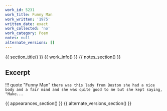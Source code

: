 ```yaml
---
work_id: 5231
work_title: Funny Man
work_written: '1975'
written_date: exact
work_collected: 'no'
work_category: Poem
notes: null
alternate_versions: []
---
```


{{ section_title() }}
{{ work_info() }}
{{ notes_section() }}
## Excerpt
!!! quote "Funny Man"
    ```
    there was this lady from Boston
    she had a nice body and a fair
    mind and she was quite good to
    me but she kept saying, "Make...
    ```

{{ appearances_section() }}
{{ alternate_versions_section() }}